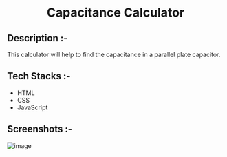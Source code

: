 # <p align="center">Capacitance Calculator</p>

## Description :-

This calculator will help to find the capacitance in a parallel plate capacitor.

## Tech Stacks :-

- HTML
- CSS
- JavaScript

## Screenshots :-

![image](https://github.com/user-attachments/assets/f9692a50-1dc2-4a22-89e8-33a2431b66a1)
